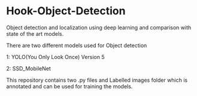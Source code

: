 # Hook-Object-Detection
Object detection and localization using deep learning and comparison with state of the art models.

There are two different models used for Object detection

1: YOLO(You Only Look Once) Version 5

2: SSD_MobileNet

This repository contains two .py files and Labelled images folder which is annotated and can be used for training the models.
